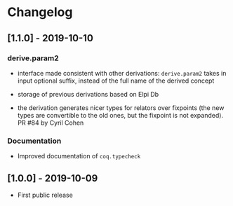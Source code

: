 # Changelog

## [1.1.0] - 2019-10-10

### derive.param2

- interface made consistent with other derivations: `derive.param2` takes in
  input optional suffix, instead of the full name of the derived concept

- storage of previous derivations based on Elpi Db

- the derivation generates nicer types for relators over fixpoints (the new
  types are convertible to the old ones, but the fixpoint is not expanded).
  PR #84 by Cyril Cohen

### Documentation

- Improved documentation of `coq.typecheck`

## [1.0.0] - 2019-10-09

- First public release